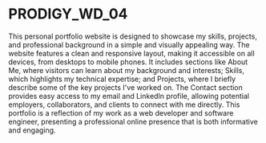 # PRODIGY_WD_04

This personal portfolio website is designed to showcase my skills, projects, and professional background in a simple and visually appealing way. The website features a clean and responsive layout, making it accessible on all devices, from desktops to mobile phones. It includes sections like About Me, where visitors can learn about my background and interests; Skills, which highlights my technical expertise; and Projects, where I briefly describe some of the key projects I've worked on. The Contact section provides easy access to my email and LinkedIn profile, allowing potential employers, collaborators, and clients to connect with me directly. This portfolio is a reflection of my work as a web developer and software engineer, presenting a professional online presence that is both informative and engaging.

